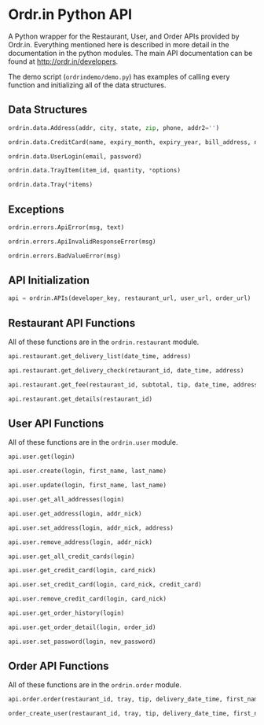 Ordr.in Python API
==================

A Python wrapper for the Restaurant, User, and Order APIs provided by Ordr.in. Everything mentioned here is described in more detail in the documentation in the python modules. The main API documentation can be found at http://ordr.in/developers.

The demo script (`ordrindemo/demo.py`) has examples of calling every function and initializing all of the data structures.

Data Structures
---------------

```python
ordrin.data.Address(addr, city, state, zip, phone, addr2='')

ordrin.data.CreditCard(name, expiry_month, expiry_year, bill_address, number, cvc)

ordrin.data.UserLogin(email, password)

ordrin.data.TrayItem(item_id, quantity, *options)

ordrin.data.Tray(*items)
```

Exceptions
----------

```python
ordrin.errors.ApiError(msg, text)

ordrin.errors.ApiInvalidResponseError(msg)

ordrin.errors.BadValueError(msg)
```

API Initialization
------------------

```python
api = ordrin.APIs(developer_key, restaurant_url, user_url, order_url)
```

Restaurant API Functions
------------------------
All of these functions are in the `ordrin.restaurant` module.

```python
api.restaurant.get_delivery_list(date_time, address)

api.restaurant.get_delivery_check(retaurant_id, date_time, address)

api.restaurant.get_fee(restaurant_id, subtotal, tip, date_time, address)

api.restaurant.get_details(restaurant_id)
```

User API Functions
------------------
All of these functions are in the `ordrin.user` module.

```python
api.user.get(login)

api.user.create(login, first_name, last_name)

api.user.update(login, first_name, last_name)

api.user.get_all_addresses(login)

api.user.get_address(login, addr_nick)

api.user.set_address(login, addr_nick, address)

api.user.remove_address(login, addr_nick)

api.user.get_all_credit_cards(login)

api.user.get_credit_card(login, card_nick)

api.user.set_credit_card(login, card_nick, credit_card)

api.user.remove_credit_card(login, card_nick)

api.user.get_order_history(login)

api.user.get_order_detail(login, order_id)

api.user.set_password(login, new_password)
```

Order API Functions
-------------------
All of these functions are in the `ordrin.order` module.

```python
api.order.order(restaurant_id, tray, tip, delivery_date_time, first_name, last_name, address, credit_card, email=None, login=None)

order_create_user(restaurant_id, tray, tip, delivery_date_time, first_name, last_name, address, credit_card, email, password)
```